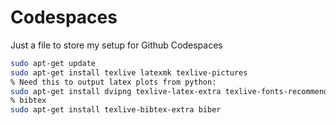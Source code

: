 # Codespaces

Just a file to store my setup for Github Codespaces

```bash
sudo apt-get update
sudo apt-get install texlive latexmk texlive-pictures
% Need this to output latex plots from python:
sudo apt-get install dvipng texlive-latex-extra texlive-fonts-recommended cm-super
% bibtex
sudo apt-get install texlive-bibtex-extra biber
```

